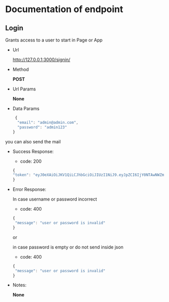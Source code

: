 # Documentation of endpoint
## Login
Grants access to a user to start in Page or App

* Url

  http://127.0.0.1:3000/signin/

* Method

  **POST**

* Url Params

  **None**

* Data Params
    ```javascript
     {
      "email": "admin@admin.com",
      "password": "admin123"
    }
    ```
 you can also send the mail

* Success Response:
   * code: 200
    ```javascript
   {
    "token": "eyJ0eXAiOiJKV1QiLCJhbGciOiJIUzI1NiJ9.eyJpZCI6IjY0NTAwNWZmYzM2Y2M3NTcxNDc5ZDk2ZSIsImVtYWlsIjoiYWRtaW5AYWRtaW4uY29tIn0.b4u1aqJxAaYmDeFw_KUy25a_Gkc8s1NOaZGQowjfPDM"
   }
   ```  
* Error Response:
   
   In case username or password incorrect 
  * code: 400
   ```javascript
   {
    "message": "user or password is invalid"
   }
   ``` 
  or
  
  in case password is empty or do not send inside json
  * code: 400
   ```javascript
   {
    "message": "user or password is invalid"
   }
   ``` 
* Notes:
 
  **None**